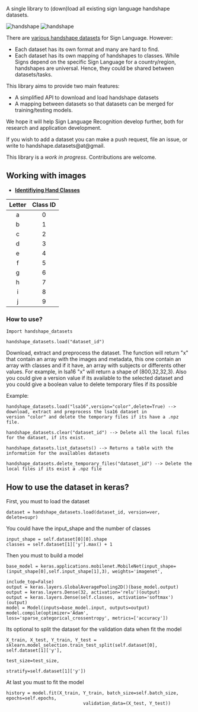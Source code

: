 

A single library to (down)load all existing sign language handshape datasets.

![handshape](http://facundoq.github.io/unlp/lsa16/files/dataset/1_1_1.png "sample handshape") 
![handshape](http://facundoq.github.io/unlp/lsa16/files/dataset/2_1_1.png "sample handshape")

There are [various handshape datasets](http://facundoq.github.io/unlp/sign_language_datasets/) for Sign Language. However:
* Each dataset has its own format and many are hard to find. 
* Each dataset has its own mapping of handshapes to classes. While Signs depend on the specific Sign Language for a country/region, handshapes are universal. Hence, they could be shared between datasets/tasks. 

This library aims to provide two main features:
* A simplified API to download and load handshape datasets
* A mapping between datasets so that datasets can be merged for training/testing models.

We hope it will help Sign Language Recognition develop further, both for research and application development.

If you wish to add a dataset you can make a push request, file an issue, or write to handshape.datasets@at@gmail.

This library is a *work in progress*. Contributions are welcome.

## 						Working with images

- **<u>Identifiying Hand Classes</u>**

| Letter | Class ID |
| :----: | :------: |
|   a    |    0     |
|   b    |    1     |
|   c    |    2     |
|   d    |    3     |
|   e    |    4     |
|   f    |    5     |
|   g    |    6     |
|   h    |    7     |
|   i    |    8     |
|   j    |    9     |

### 						How to use?

    Import handshape_datasets

    handshape_datasets.load("dataset_id")
Download, extract and preprocess the dataset. The function will return "x" 
that contain an array with the images and metadata, this one contain an array with classes and if it have, an array with 
subjects or differents other values. For example, in lsa16 "x" will return a shape of (800,32,32,3). Also you could give
a version value if its available to the selected dataset and you could give a boolean value to delete temporary files if 
its possible
 
Example:
 
    handshape_datasets.load("lsa16",version="color",delete=True) --> download, extract and preprocess the lsa16 dataset in
    version "color" and delete the temporary files if its have a .npz file.

    handshape_datasets.clear("dataset_id") --> Delete all the local files for the dataset, if its exist.

    handshape_datasets.list_datasets() --> Returns a table with the information for the availables datasets

    handshape_datasets.delete_temporary_files("dataset_id") --> Delete the local files if its exist a .npz file

## 						How to use the dataset in keras?

First, you must to load the dataset

    dataset = handshape_datasets.load(dataset_id, version=ver, delete=supr)

You could have the input_shape and the number of classes

    input_shape = self.dataset[0][0].shape
    classes = self.dataset[1]['y'].max() + 1

Then you must to build a model

    base_model = keras.applications.mobilenet.MobileNet(input_shape=(input_shape[0],self.input_shape[1],3), weights='imagenet',
                                                                include_top=False)
    output = keras.layers.GlobalAveragePooling2D()(base_model.output)
    output = keras.layers.Dense(32, activation='relu')(output)
    output = keras.layers.Dense(self.classes, activation='softmax')(output)
    model = Model(inputs=base_model.input, outputs=output)
    model.compile(optimizer='Adam', loss='sparse_categorical_crossentropy', metrics=['accuracy'])

Its optional to split the dataset for the validation data when fit the model

    X_train, X_test, Y_train, Y_test = sklearn.model_selection.train_test_split(self.dataset[0], self.dataset[1]['y'],
                                                                                    test_size=test_size,
                                                                                    stratify=self.dataset[1]['y'])

At last you must to fit the model

    history = model.fit(X_train, Y_train, batch_size=self.batch_size, epochs=self.epochs,
                                 validation_data=(X_test, Y_test))


